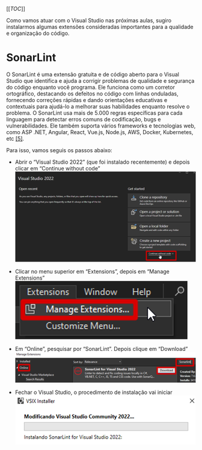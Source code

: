 [[_TOC_]]

Como vamos atuar com o Visual Studio nas próximas aulas, sugiro instalarmos algumas extensões consideradas importantes para a qualidade e organização do código.

# SonarLint
O SonarLint é uma extensão gratuita e de código aberto para o Visual Studio que identifica e ajuda a corrigir problemas de qualidade e segurança do código enquanto você programa. Ele funciona como um corretor ortográfico, destacando os defeitos no código com linhas onduladas, fornecendo correções rápidas e dando orientações educativas e contextuais para ajudá-lo a melhorar suas habilidades enquanto resolve o problema. O SonarLint usa mais de 5.000 regras específicas para cada linguagem para detectar erros comuns de codificação, bugs e vulnerabilidades. Ele também suporta vários frameworks e tecnologias web, como ASP .NET, Angular, React, Vue.js, Node.js, AWS, Docker, Kubernetes, etc [[5]](/Advanced-Business-Development-with-.NET/1º-Semestre/Aula-02-%2D-IDE-Visual-Studio,-Primeiro-Programa-em-Csharp/Referências).

Para isso, vamos seguis os passos abaixo:

- Abrir o “Visual Studio 2022” (que foi instalado recentemente) e depois clicar em “Continue without code”
  ![image.png](/.attachments/image-838f555b-20ea-433a-b2c9-453c1d33c294.png)

- Clicar no menu superior em “Extensions”, depois em “Manage Extensions”
  ![image.png](/.attachments/image-99555e22-bc41-42d5-9b20-6885af969e17.png)

- Em “Online”, pesquisar por “SonarLint”. Depois clique em “Download”
  ![image.png](/.attachments/image-340c8560-4ca0-4771-a67d-28b7e10c89b9.png)
   
- Fechar o Visual Studio, o procedimento de instalação vai iniciar
  ![image.png](/.attachments/image-e86acfd3-dec5-41e5-9970-db0730f43d5a.png)